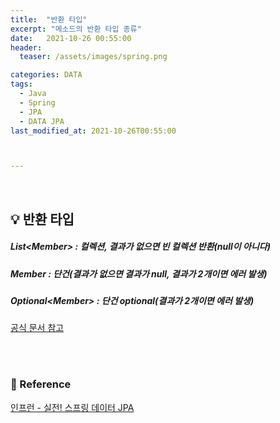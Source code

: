 ```yaml
---
title:  "반환 타입"
excerpt: "메소드의 반환 타입 종류"
date:   2021-10-26 00:55:00
header:
  teaser: /assets/images/spring.png

categories: DATA
tags:
  - Java
  - Spring
  - JPA
  - DATA JPA
last_modified_at: 2021-10-26T00:55:00



---
```


<br/>

## 💡 반환 타입

##### List\<Member> : 컬렉션, 결과가 없으면 빈 컬렉션 반환(null이 아니다)

##### Member : 단건(결과가 없으면 결과가 null, 결과가 2개이면 에러 발생)

##### Optional\<Member> : 단건 optional(결과가 2개이면 에러 발생)

[공식 문서 참고](https://docs.spring.io/spring-data/jpa/docs/current/reference/html/#repository-query-return-types)

<br/>

<br/>

### 📔 Reference

[인프런 - 실전! 스프링 데이터 JPA](https://www.inflearn.com/course/%EC%8A%A4%ED%94%84%EB%A7%81-%EB%8D%B0%EC%9D%B4%ED%84%B0-JPA-%EC%8B%A4%EC%A0%84/dashboard)